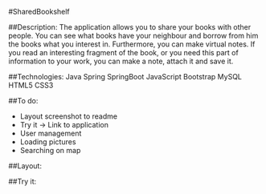 #SharedBookshelf

##Description:
The application allows you to share your books with other people. You can see what books have your neighbour and borrow
from him the books what you interest in. Furthermore, you can make virtual notes. If you read an interesting fragment
of the book, or you need this part of information to your work, you can make a note, attach it and save it.

##Technologies:
Java
Spring
SpringBoot
JavaScript
Bootstrap
MySQL
HTML5
CSS3

##To do:
- Layout screenshot to readme
- Try it -> Link to application 
- User management
- Loading pictures
- Searching on map

##Layout:

##Try it: